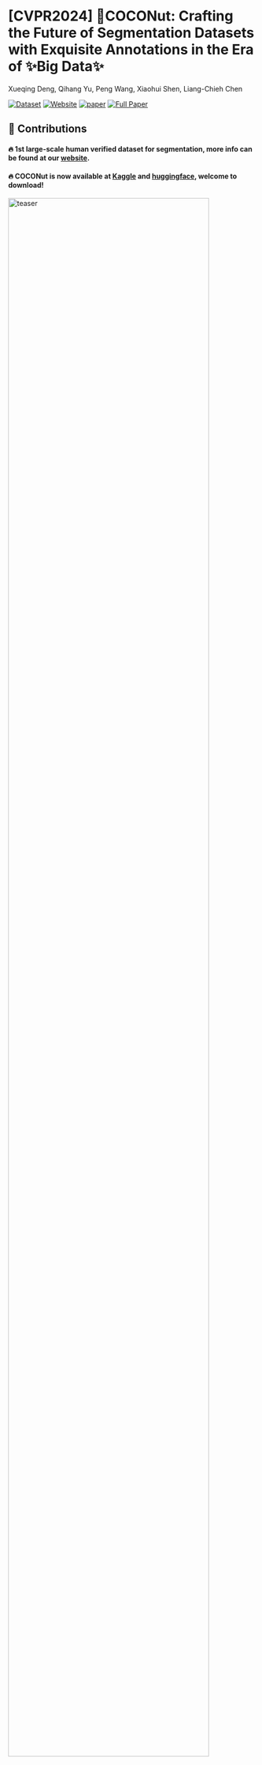 # [CVPR2024] 🥥COCONut: Crafting the Future of Segmentation Datasets with Exquisite Annotations in the Era of ✨Big Data✨
Xueqing Deng, Qihang Yu, Peng Wang, Xiaohui Shen, Liang-Chieh Chen

[![Dataset](https://img.shields.io/badge/Dataset-Access-<COLOR>)](https://www.kaggle.com/datasets/xueqingdeng/coconut/)
[![Website](https://img.shields.io/badge/Project-Website-87CEEB)](https://xdeng7.github.io/coconut.github.io/)
[![paper](https://img.shields.io/badge/arXiv-Paper-<COLOR>.svg)](https://arxiv.org/abs/2404.08639)
[![Full Paper](https://img.shields.io/badge/Full_Paper-Read-0000FF.svg)](coconut_arxiv.pdf)


## 🚀 Contributions

#### 🔥 1st large-scale human verified dataset for segmentation, more info can be found at our [website](https://xdeng7.github.io/coconut.github.io/).

#### 🔥 COCONut is now available at [Kaggle](https://www.kaggle.com/datasets/xueqingdeng/coconut/) and [huggingface](https://huggingface.co/collections/xdeng77/coconut-dataset-661da98608dd378c816a4398), welcome to download!

<p>
<img src="static/vis_masks_video_tasks_v2.gif" alt="teaser" width=90% height=90%>
</p>


## 📢 News!
* 6/24: Release COCONut-val and instance segmentation annotations.
* 5/6: Tutorial on [semantic segmentation](tutorials/kmaxdeeplab_semantic/README.md) is out!
* 4/30: Tutorials on [open-vocabulary segmentation](tutorials/open_vocabulary_segmentation) and [object detection](tutorials/object_detection/README.md) are out!
* 4/28: COCONut is back to [huggingface](https://huggingface.co/collections/xdeng77/coconut-dataset-661da98608dd378c816a4398). [relabeled COCO-Val](https://huggingface.co/datasets/xdeng77/relabeled_coco_val), [COCONut-S](https://huggingface.co/datasets/xdeng77/coconut_s), and [COCONut-B](https://huggingface.co/datasets/xdeng77/coconut_b) are available.
* 4/25: Tutorial on visualizing COCONut panoptic masks using detectron2. Turn the black mask image into overlayed colorful mask.
* 4/24: Collected FAQs are out, please check them before you leave any issue.
* 4/22: Tutorial on instance segmentation is out! More are coming!
* 4/19: Tutorial on panoptic segmentation is out!
* 4/16: COCONut is available at Kaggle! No need to merge COCONut-B from COCONut-S, update a version of ready-to-use.
* 4/15: COCONut is higlighted by AK's [daily paper](https://huggingface.co/papers?date=2024-04-15)!
* 4/15: Huggingface download links are temporarily closed.

### TODO
- [x] Huggingface dataset preview on relabeled COCO-Val and COCONut-S
- [x] Huggingface preview on COCONut-B
- [x] Convert the annotation to semantic segmentation.
- [x] Release COCONut-val and instance segmentation annotations (no need to convert from the panoptic masks).
- [x] Release COCONut-L.

## Dataset Splits
Splits    |  #images | #masks | images | kaggle | huggingface
----------|----------|--------|--------|--------|---------------
COCONut-S | 118K     | 1.54M  | [download](http://images.cocodataset.org/zips/train2017.zip) | [download](https://www.kaggle.com/datasets/xueqingdeng/coconut) | [preview](https://huggingface.co/datasets/xdeng77/coconut_s)
COCONut-B | 242K     | 2.78M  | [download](http://images.cocodataset.org/zips/unlabeled2017.zip) | [download](https://www.kaggle.com/datasets/xueqingdeng/coconut) | [preview](https://huggingface.co/datasets/xdeng77/coconut_b)
COCONut-L | 358K     | 4.75M  | [download](https://huggingface.co/datasets/xdeng77/coconut_large/tree/main) | [downoad](https://www.kaggle.com/datasets/xueqingdeng/coconut/) | [download](https://huggingface.co/datasets/xdeng77/coconut_large/tree/main)
relabeled-COCO-val | 5K | 67K | [download](http://images.cocodataset.org/zips/val2017.zip) | [download](https://www.kaggle.com/datasets/xueqingdeng/coconut) | [preview](https://huggingface.co/datasets/xdeng77/relabeled_coco_val)
COCONut-val | 25K     | 437K  |  [download](https://www.kaggle.com/datasets/xueqingdeng/coconut/) |[download](https://www.kaggle.com/datasets/xueqingdeng/coconut)| [download](https://huggingface.co/datasets/xdeng77/coconut_val)



## Get Started



We only provide the annotation, for those who are interested to use our annotation will need to download the images from the links: [COCONut-S images](http://images.cocodataset.org/zips/train2017.zip), [COCONut-B images](http://images.cocodataset.org/zips/unlabeled2017.zip) and [relabeled COCO-val images](http://images.cocodataset.org/zips/val2017.zip).

We provide two methods to download the dataset annotations, details are as below。

### 🔗[Kaggle download link](https://www.kaggle.com/datasets/xueqingdeng/coconut/)
  
You can use the web UI to download the dataset directly on Kaggle.

If you find our dataset useful, we really appreciate if you can upvote our dataset on Kaggle, 

### 🔗[Huggingface dataset preview](https://huggingface.co/collections/xdeng77/coconut-dataset-661da98608dd378c816a4398)
  
Directly download the data from huggingface or git clone the huggingface dataset repo will result in invalid data structure.

We recommend you to use our provided download script to download the dataset from huggingface.
```
pip install datasets tqdm
python download_coconut.py # default split: relabeled_coco_val
```

You can switch to download COCONut-S by adding "--split coconut_s" to the command.
```
python download_coconut.py --split coconut_s
```

The data will be saved at "./coconut_datasets" by default, you can change it to your preferred path by adding "--output_dir YOUR_DATA_PATH".

To use COCONut-Large, you need to download the panoptic masks from huggingface and copy the images by the image list from the objects365 image folder. Then add them on top of COCONut-B, to consist the full COCONut-Large dataset.


## Tutorials
 * [visualization on COCONut panoptic masks](tutorials/visualization/demo.ipynb)

 * [panoptic segmentation](tutorials/kmaxdeeplab_panoptic/README.md)

 * [instance segmentation](tutorials/kmaxdeeplab_instance/README.md)

 * [semantic segmentation](tutorials/kmaxdeeplab_semantic/README.md)
 
 * [open-vocabulary segmentation](tutorials/open_vocabulary_segmentation/README.md)

 * [object detection](tutorials/object_detection/README.md) 

## FAQ

We summarize the common issues in [FAQ.md](FAQ.md), please check this out before you create any new issues.


## More visualization on COCONut annotation
<p>
<img src="static/vis_simple_mask.png" alt="vis1" width=90% height=90%>
</p>
<p>
<img src="static/vis_dense_mask.png" alt="vis2" width=90% height=90%>
</p>

## Terms of use
We follow the same license as [COCO dataset for images](https://cocodataset.org/#termsofuse). For COCONut's annotations, non-commercial use are allowed. 

## Acknowledgement
* [kMax-DeepLab](https://github.com/bytedance/kmax-deeplab.git)
* [FC-CLIP](https://github.com/bytedance/fc-clip.git)
* [detectron2](https://github.com/facebookresearch/detectron2.git)
* [SAMA-COCO](https://www.sama.com/sama-coco-dataset)
* [COCO](https://cocodataset.org/#home)

## Bibtex  
If you find our dataset useful, please cite:
```
@inproceedings{coconut2024cvpr,
  author    = {Xueqing Deng, Qihang Yu, Peng Wang, Xiaohui Shen, Liang-Chieh Chen},
  title     = {COCONut: Modernizing COCO Segmentation},
  booktitle   = {Proceedings of the IEEE/CVF Conference on Computer Vision and Pattern Recognition},
  year      = {2024},
```

    
